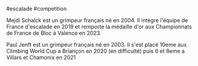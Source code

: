 #escalade #competition 

Mejdi Schalck est un grimpeur français né en 2004. Il intègre l'équipe de France d'escalade en 2019 et remporte la médaille d'or aux Championnats de France de Bloc à Valence en 2023.

Paul Jenft est un grimpeur français né en 2003. Il s'est placé 10eme aux Climbing World Cup a Briançon en 2020 (en difficulté) puis 6 et 8eme a Villars et Chamonix en 2021